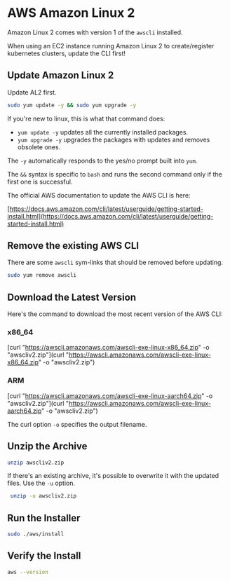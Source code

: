 # AWS Amazon Linux 2

Amazon Linux 2 comes with version 1 of the `awscli` installed.

When using an EC2 instance running Amazon Linux 2 to create/register
kubernetes clusters, update the CLI first!

## Update Amazon Linux 2

Update AL2 first.

```bash
sudo yum update -y && sudo yum upgrade -y
```

If you're new to linux, this is what that command does:

- `yum update -y` updates all the currently installed packages.
- `yum upgrade -y` upgrades the packages with updates and removes obsolete ones.

The `-y` automatically responds to the yes/no prompt built into `yum`.

The `&&` syntax is specific to `bash` and runs the second command only if the
first one is successful.

The official AWS documentation to update the AWS CLI is here:

[https://docs.aws.amazon.com/cli/latest/userguide/getting-started-install.html](https://docs.aws.amazon.com/cli/latest/userguide/getting-started-install.html)

## Remove the existing AWS CLI

There are some `awscli` sym-links that should be removed before updating.

```bash
sudo yum remove awscli
```

## Download the Latest Version

Here's the command to download the most recent version of the AWS CLI:

### x86_64

[curl "https://awscli.amazonaws.com/awscli-exe-linux-x86_64.zip" -o "awscliv2.zip"](curl "https://awscli.amazonaws.com/awscli-exe-linux-x86_64.zip" -o "awscliv2.zip")

### ARM

[curl "https://awscli.amazonaws.com/awscli-exe-linux-aarch64.zip" -o "awscliv2.zip"](curl "https://awscli.amazonaws.com/awscli-exe-linux-aarch64.zip" -o "awscliv2.zip")

The curl option `-o` specifies the output filename.

## Unzip the Archive

```bash
unzip awscliv2.zip
```

If there's an existing archive, it's possible to overwrite it with the updated files.
Use the `-u` option.

```bash
 unzip -u awscliv2.zip
```

## Run the Installer

```bash
sudo ./aws/install
```

## Verify the Install

```bash
aws --version
```
